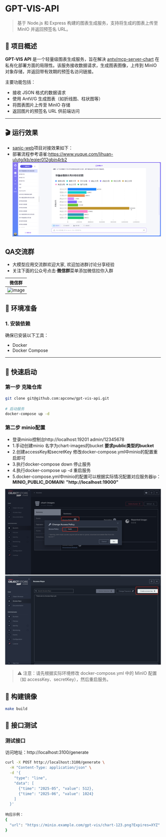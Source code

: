 # GPT-VIS-API

> 基于 Node.js 和 Express 构建的图表生成服务，支持将生成的图表上传至 MinIO 并返回预签名 URL。

## 📌 项目概述

**GPT-VIS API** 是一个轻量级图表生成服务，旨在解决 [antv/mcp-server-chart](https://github.com/antvis/mcp-server-chart) 
在私有化部署方面的局限性。该服务接收数据请求，生成图表图像，上传到 MinIO 对象存储，并返回带有效期的预签名访问链接。

主要功能包括：
- 接收 JSON 格式的数据请求
- 使用 AntV/G 生成图表（如折线图、柱状图等）
- 将图表图片上传至 MinIO 存储
- 返回图片的预签名 URL 供前端访问

---

## 🎬 运行效果
- [sanic-web](https://github.com/apconw/sanic-web)项目对接效果如下：
- 部署流程参考语雀:https://www.yuque.com/lihuan-ulutg/kb/eqier012gbin4rb2
![image](./images/img.png)

## QA交流群
- 大模型应用交流群欢迎大家, 欢迎加进群讨论分享经验
- 关注下面的公众号点击·**微信群**菜单添加微信拉你入群

|                 微信群                 |
|:-----------------------------------:|
| ![image](./images/wchat-search.png) | 

## 🔧 环境准备

### 1. 安装依赖

确保已安装以下工具：
- Docker
- Docker Compose
---

## 🚀 **快速启动**

### 第一步 克隆仓库
```bash
git clone git@github.com:apconw/gpt-vis-api.git

# 启动服务
docker-compose up -d
```
### 第二步 minio配置
- 登录minio控制台http://localhost:19201 admin/12345678
- 1.手动创建minio 名字为chart-images的bucket **要求public类型的bucket**
- 2.创建accessKey和secretKey 修改docker-compose.yml中minio的配置重启即可
- 3.执行docker-compose down 停止服务
- 4.执行docker-compose up -d 重启服务
- 5.docker-compose.yml中minio的配置可以根据实际情况配置对应服务器ip：
**MINIO_PUBLIC_DOMAIN: "http://localhost:19000"**

![image](./images/minio.png)
![image](./images/minio-b.png)



> ⚠️ 注意：请先根据实际环境修改 docker-compose.yml 中的 MinIO 配置（如 accessKey、secretKey），然后重启服务。

## 🐳 构建镜像

```bash
make build
```

## 🧪 接口测试
### 测试接口
访问地址：http://localhost:3100/generate

```bash
curl -X POST http://localhost:3100/generate \
  -H "Content-Type: application/json" \
  -d '{
    "type": "line",
    "data": [
      {"time": "2025-05", "value": 512},
      {"time": "2025-06", "value": 1024}
    ]
  }'

响应示例：
{
  "url": "https://minio.example.com/gpt-vis/chart-123.png?Expires=XYZ"
}
```